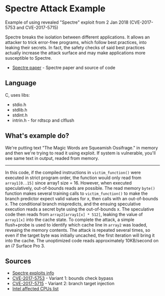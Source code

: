 # Spectre Attack Example
Example of using revealed "Spectre" exploit from 2 Jan 2018 (CVE-2017-5753 and CVE-2017-5715)

Spectre breaks the isolation between different applications. It allows an attacker to trick error-free programs, which follow best practices, into leaking their secrets. In fact, the safety checks of said best practices actually increase the attack surface and may make applications more susceptible to Spectre.

* [Spectre paper] - Spectre paper and source of code

## Language
C, uses libs:
* stdio.h
* stdlib.h
* stdint.h
* intrin.h - for rdtscp and clflush

## What's example do?
We're putting text "The Magic Words are Squeamish Ossifrage." in memory and then we're trying to read it using exploit. If system is vulnerable, you'll see same text in output, readed from memory.
***
In this code, if the compiled instructions in `victim_function()` were executed in strict program order, the function would only read from `array1[0..15]` since array1 size = 16. 
However, when executed speculatively, out-of-bounds reads are possible. The read memory `byte()` function makes several training calls to `victim_function()` to make the branch predictor expect valid values for x, then calls with an out-of-bounds x. The conditional branch mispredicts, and the ensuing speculative execution reads a secret byte using the out-of-bounds x. The speculative code then reads from `array2[array1[x] * 512]`, leaking the value of `array1[x]` into the cache state. To complete the attack, a simple flush+probe is used to identify which cache line in `array2` was loaded, reveaing the memory contents. The attack is repeated several times, so even if the target byte was initially uncached, the first iteration will bring it into the cache. 
The unoptimized code reads approximately 10KB/second on an i7 Surface Pro 3.

## Sources
* [Spectre exploits info]
* [CVE-2017-5753] - Variant 1: bounds check bypass
* [CVE-2017-5715] - Variant 2: branch target injection
* [Intel affected CPUs list]

[Spectre paper]: <https://spectreattack.com/spectre.pdf>
[Spectre exploits info]: <https://spectreattack.com>
[CVE-2017-5753]: <http://www.cve.mitre.org/cgi-bin/cvename.cgi?name=2017-5753>
[CVE-2017-5715]: <http://www.cve.mitre.org/cgi-bin/cvename.cgi?name=2017-5715>
[Intel affected CPUs list]: <https://security-center.intel.com/advisory.aspx?intelid=INTEL-SA-00088&languageid=en-fr>
